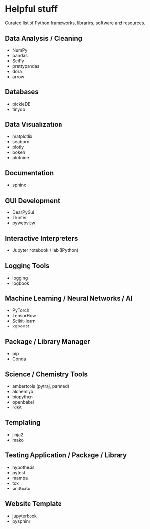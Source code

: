# Helpful stuff

Curated list of Python frameworks, libraries, software and resources.

## Data Analysis / Cleaning

- NumPy
- pandas
- SciPy
- prettypandas
- dora
- arrow

## Databases

- pickleDB
- tinydb
  
## Data Visualization

- matplotlib
- seaborn
- plotly
- bokeh
- plotnine

## Documentation

- sphinx

## GUI Development

- DearPyGui
- Tkinter
- pywebview

## Interactive Interpreters

- Jupyter notebook / lab (IPython)

## Logging Tools

- logging
- logbook

## Machine Learning / Neural Networks / AI

- PyTorch
- TensorFlow
- Scikit-learn
- xgboost

## Package / Library Manager

- pip
- Conda

## Science / Chemistry Tools

- ambertools (pytraj, parmed)
- alchemlyb
- biopython
- openbabel
- rdkit

## Templating

- jinja2
- mako

## Testing Application / Package / Library 

- hypothesis
- pytest
- mamba
- tox 
- unittests

## Website Template

- jupyterbook
- pysphinx
